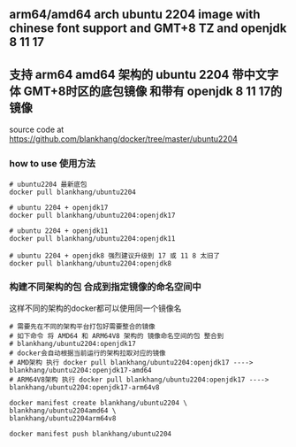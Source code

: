 ## arm64/amd64 arch ubuntu 2204 image with chinese font support and GMT+8 TZ and openjdk 8 11 17
## 支持 arm64 amd64 架构的 ubuntu 2204  带中文字体 GMT+8时区的底包镜像 和带有 openjdk 8 11 17的镜像
source code at https://github.com/blankhang/docker/tree/master/ubuntu2204
### how to use 使用方法
```shell
# ubuntu2204 最新底包
docker pull blankhang/ubuntu2204

# ubuntu 2204 + openjdk17
docker pull blankhang/ubuntu2204:openjdk17

# ubuntu 2204 + openjdk11
docker pull blankhang/ubuntu2204:openjdk11

# ubuntu 2204 + openjdk8 强烈建议升级到 17 或 11 8 太旧了
docker pull blankhang/ubuntu2204:openjdk8
```


### 构建不同架构的包 合成到指定镜像的命名空间中
这样不同的架构的docker都可以使用同一个镜像名
```shell
# 需要先在不同的架构平台打包好需要整合的镜像
# 如下命令 将 AMD64 和 ARM64V8 架构的 镜像命名空间的包 整合到 
# blankhang/ubuntu2204:openjdk17
# docker会自动根据当前运行的架构拉取对应的镜像
# AMD架构 执行 docker pull blankhang/ubuntu2204:openjdk17 ----> blankhang/ubuntu2204:openjdk17-amd64
# ARM64V8架构 执行 docker pull blankhang/ubuntu2204:openjdk17 ----> blankhang/ubuntu2204:openjdk17-arm64v8

docker manifest create blankhang/ubuntu2204 \
blankhang/ubuntu2204amd64 \
blankhang/ubuntu2204arm64v8

docker manifest push blankhang/ubuntu2204
```

